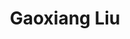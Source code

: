 ---
layout: page
title: Gaoxiang Liu 
description: Spring 2023 -
img: assets/img/members/gaoxiang.png
importance: 7
category: PhD Students
---